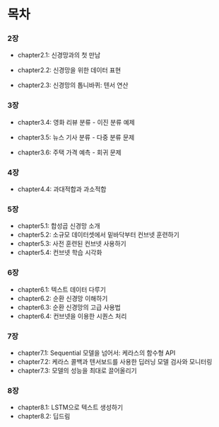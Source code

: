 # 목차

### 2장

* chapter2.1: 신경망과의 첫 만남

* chapter2.2: 신경망을 위한 데이터 표현

- chapter2.3: 신경망의 톱니바퀴: 텐서 연산

### 3장

- chapter3.4: 영화 리뷰 분류 - 이진 분류 예제

- chapter3.5: 뉴스 기사 분류 - 다중 분류 문제

- chapter3.6: 주택 가격 예측 - 회귀 문제

### 4장

- chapter4.4: 과대적합과 과소적합

### 5장

- chapter5.1: 합성곱 신경망 소개
- chapter5.2: 소규모 데이터셋에서 밑바닥부터 컨브넷 훈련하기
- chapter5.3: 사전 훈련된 컨브넷 사용하기
- chapter5.4: 컨브넷 학습 시각화

### 6장

- chapter6.1: 텍스트 데이터 다루기
- chapter6.2: 순환 신경망 이해하기
- chapter6.3: 순환 신경망의 고급 사용법
- chapter6.4: 컨브넷을 이용한 시퀀스 처리

### 7장

- chapter7.1: Sequential 모델을 넘어서: 케라스의 함수형 API
- chapter7.2: 케라스 콜백과 텐서보드를 사용한 딥러닝 모델 검사와 모니터링
- chapter7.3: 모델의 성능을 최대로 끌어올리기

### 8장

- chapter8.1: LSTM으로 텍스트 생성하기
- chapter8.2: 딥드림
